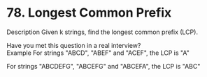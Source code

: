 # 78. Longest Common Prefix
Description
Given k strings, find the longest common prefix (LCP).

Have you met this question in a real interview?  
Example
For strings "ABCD", "ABEF" and "ACEF", the LCP is "A"

For strings "ABCDEFG", "ABCEFG" and "ABCEFA", the LCP is "ABC"
